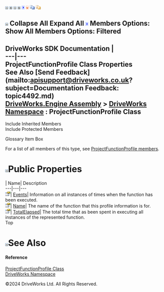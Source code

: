 ![](dotnetimages/collapse.gif) ![](dotnetimages/expand.gif) ![](dotnetimages/collapse.gif) ![](dotnetimages/expand.gif) ![](dotnetimages/drpdown.gif) ![](dotnetimages/drpdown_orange.gif) ![](dotnetimages/copycode.gif) ![](dotnetimages/copycodeHighlight.gif)

![](dotnetimages/collapse.gif) Collapse All Expand All ![](dotnetimages/drpdown.gif) Members Options: Show All  Members Options: Filtered   
---  
DriveWorks SDK Documentation  |   
---|---  
ProjectFunctionProfile Class Properties   
See Also [Send Feedback](mailto:apisupport@driveworks.co.uk?subject=Documentation Feedback: topic4492.md)  
[DriveWorks.Engine Assembly](topic2156.md) > [DriveWorks Namespace](topic2159.md) : ProjectFunctionProfile Class  
---  
  
Include Inherited Members    
Include Protected Members    


Glossary Item Box

For a list of all members of this type, see [ProjectFunctionProfile members](topic4493.md).

# ![](dotnetimages/collapse.gif)Public Properties

| Name| Description  
---|---|---  
![Public Property](dotnetimages/publicProperty.gif)| [Events](topic4498.md)| Information on all instances of times when the function has been executed.   
![Public Property](dotnetimages/publicProperty.gif)| [Name](topic4499.md)| The name of the function that this profile information is for.   
![Public Property](dotnetimages/publicProperty.gif)| [TotalElapsed](topic4500.md)| The total time that as been spent in executing all instances of the represented function.   
Top

# ![](dotnetimages/collapse.gif)See Also

#### Reference

[ProjectFunctionProfile Class](topic4492.md)   
[DriveWorks Namespace](topic2159.md)

©2024 DriveWorks Ltd. All Rights Reserved.

